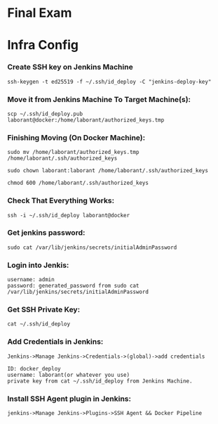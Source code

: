 # Final Exam
# Infra Config
### Create SSH key on Jenkins Machine
	ssh-keygen -t ed25519 -f ~/.ssh/id_deploy -C "jenkins-deploy-key"

### Move it from Jenkins Machine To Target Machine(s):
	scp ~/.ssh/id_deploy.pub laborant@docker:/home/laborant/authorized_keys.tmp

### Finishing Moving (On Docker Machine):
    sudo mv /home/laborant/authorized_keys.tmp /home/laborant/.ssh/authorized_keys

	sudo chown laborant:laborant /home/laborant/.ssh/authorized_keys

	chmod 600 /home/laborant/.ssh/authorized_keys
### Check That Everything Works:
    ssh -i ~/.ssh/id_deploy laborant@docker
### Get jenkins password:
    sudo cat /var/lib/jenkins/secrets/initialAdminPassword
### Login into Jenkis:
	username: admin
    password: generated_password from sudo cat /var/lib/jenkins/secrets/initialAdminPassword
### Get SSH Private Key:
	cat ~/.ssh/id_deploy
### Add Credentials in Jenkins:
	Jenkins->Manage Jenkins->Credentials->(global)->add credentials

    ID: docker_deploy
    username: laborant(or whatever you use)
    private key from cat ~/.ssh/id_deploy from Jenkins Machine.
### Install SSH Agent plugin in Jenkins:
    jenkins->Manage Jenkins->Plugins->SSH Agent && Docker Pipeline
